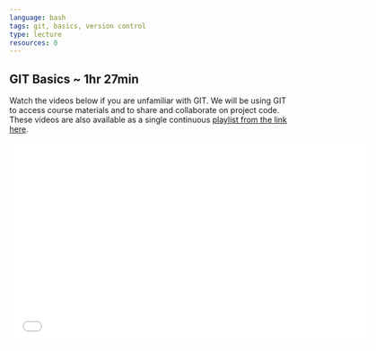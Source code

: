 ```yaml
---
language: bash
tags: git, basics, version control
type: lecture
resources: 0
---
```


## GIT Basics ~ 1hr 27min

Watch the videos below if you are unfamiliar with GIT. We will be using GIT to access course materials and to share and collaborate on project code. These videos are also available as a single continuous [playlist from the link here](https://www.youtube.com/watch?v=yeank75sObU&list=PLj148bJp5wiwdhbnxCrxZzbDcp4l7KDpX).

<iframe width="640" height="360" src="//www.youtube.com/embed/yeank75sObU?list=PLj148bJp5wiwdhbnxCrxZzbDcp4l7KDpX" frameborder="0" allowfullscreen></iframe>

<!-- <iframe width="640" height="480" src="//www.youtube-nocookie.com/embed/yeank75sObU?rel=0" frameborder="0" allowfullscreen></iframe>

<iframe width="640" height="480" src="//www.youtube-nocookie.com/embed/8prk2qyKDgQ?rel=0" frameborder="0" allowfullscreen></iframe>

<iframe width="640" height="480" src="//www.youtube-nocookie.com/embed/y8ZBIp2moDY?rel=0" frameborder="0" allowfullscreen></iframe>

<iframe width="640" height="480" src="//www.youtube-nocookie.com/embed/KwdewRIICjQ?rel=0" frameborder="0" allowfullscreen></iframe>

<iframe width="640" height="480" src="//www.youtube-nocookie.com/embed/WZ0cMLe8hcQ?rel=0" frameborder="0" allowfullscreen></iframe>

<iframe width="640" height="480" src="//www.youtube-nocookie.com/embed/xPf1gqQCASM?rel=0" frameborder="0" allowfullscreen></iframe>

<iframe width="640" height="480" src="//www.youtube-nocookie.com/embed/_0EC2urRkD0?rel=0" frameborder="0" allowfullscreen></iframe> -->

<!-- In this next video I will be using the alias *git co* instead of the full command *git checkout*. You would have set this up during the instructions at [Environment Setup / Installing GIT / Step 6. Setting Up GIT Config File](http://learn.flatironschool.com/lessons/955) if for some reason this command is not working for you can simply type this into terminal ♥ `git config --global alias.co checkout` to get it working.

<iframe width="640" height="480" src="//www.youtube-nocookie.com/embed/4sTHVD7rAQA?rel=0" frameborder="0" allowfullscreen></iframe>

<iframe width="640" height="480" src="//www.youtube-nocookie.com/embed/A5dbWHTM7U0?rel=0" frameborder="0" allowfullscreen></iframe>

<iframe width="640" height="480" src="//www.youtube-nocookie.com/embed/4T0w5S9Svqo?rel=0" frameborder="0" allowfullscreen></iframe> -->